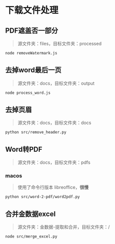 # 下载文件处理

## PDF遮盖否一部分

  > 源文件夹：files，目标文件夹：processed

  ```bash
  node removeWatermark.js
  ```

## 去掉word最后一页

  > 源文件夹：docs，目标文件夹：output

  ```bash
  node process_word.js
  ```

## 去掉页眉

  > 源文件夹：docs，目标文件夹：docs

  ```bash
  python src/remove_header.py
  ```

## Word转PDF

  > 源文件夹：docs，目标文件夹：pdfs

  ### macos

  > 使用了命令行版本 libreoffice，**很慢**

  ```bash
  python src/word-2-pdf/word2pdf.py
  ```

## 合并金数据excel

  > 源文件夹：金数据-提取和合并，目标文件夹：/
  ```bash
  node src/merge_excel.py
  ```
